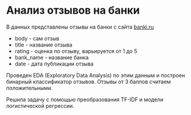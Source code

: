 # Анализ отзывов на банки

В данных представлены отзывы на банки с сайта [banki.ru](https://www.banki.ru/)
- body - сам отзыв
- title - название отзыва
- rating - оценка по отзыву, варьируется от 1 до 5
- bank_name - название банка
- date - дата публикации отзыва

Проведен EDA (Exploratory Data Analysis) по этим данным и построен бинарный классификатор отзывов. Отзывы от 3 баллов считаем положительными.

Решила задачу с помощью преобразования TF-IDF и модели логистической регрессии.